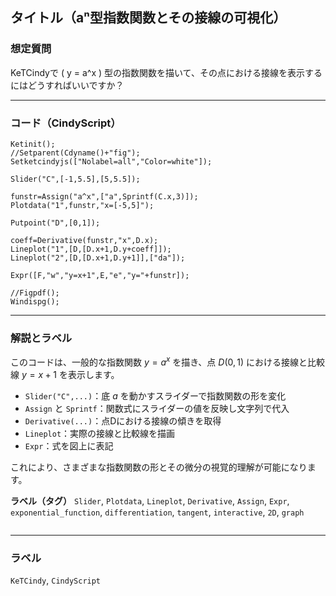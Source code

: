 ## タイトル（aⁿ型指数関数とその接線の可視化）

### 想定質問

KeTCindyで \( y = a^x \) 型の指数関数を描いて、その点における接線を表示するにはどうすればいいですか？

---

### コード（CindyScript）

```cindy
Ketinit();
//Setparent(Cdyname()+"fig");
Setketcindyjs(["Nolabel=all","Color=white"]);

Slider("C",[-1,5.5],[5,5.5]);

funstr=Assign("a^x",["a",Sprintf(C.x,3)]);
Plotdata("1",funstr,"x=[-5,5]");

Putpoint("D",[0,1]);

coeff=Derivative(funstr,"x",D.x);
Lineplot("1",[D,[D.x+1,D.y+coeff]]);
Lineplot("2",[D,[D.x+1,D.y+1]],["da"]);

Expr([F,"w","y=x+1",E,"e","y="+funstr]);

//Figpdf();
Windispg();
````

---

### 解説とラベル

このコードは、一般的な指数関数 $y = a^x$ を描き、点 $D(0,1)$ における接線と比較線 $y = x + 1$ を表示します。

* `Slider("C",...)`：底 $a$ を動かすスライダーで指数関数の形を変化
* `Assign` と `Sprintf`：関数式にスライダーの値を反映し文字列で代入
* `Derivative(...)`：点Dにおける接線の傾きを取得
* `Lineplot`：実際の接線と比較線を描画
* `Expr`：式を図上に表記

これにより、さまざまな指数関数の形とその微分の視覚的理解が可能になります。

**ラベル（タグ）**
`Slider`, `Plotdata`, `Lineplot`, `Derivative`, `Assign`, `Expr`, `exponential_function`, `differentiation`, `tangent`, `interactive`, `2D`, `graph`

```
```


---

### ラベル

`KeTCindy`, `CindyScript`
